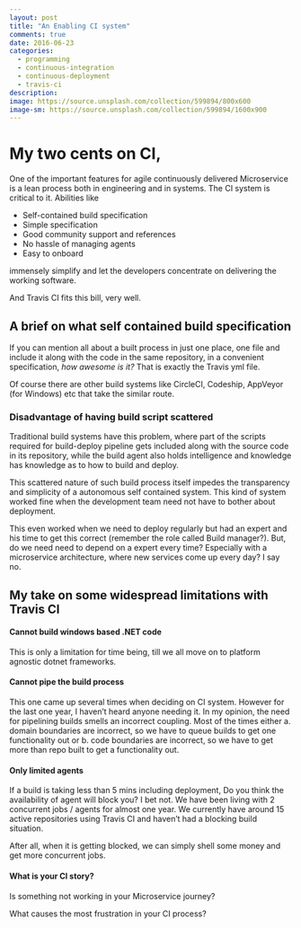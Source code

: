 ```yaml
---
layout: post
title: "An Enabling CI system"
comments: true
date: 2016-06-23
categories:
  - programming
  - continuous-integration
  - continuous-deployment
  - travis-ci
description:
image: https://source.unsplash.com/collection/599894/800x600
image-sm: https://source.unsplash.com/collection/599894/1600x900
---
```

# My two cents on CI,

One of the important features for agile continuously delivered Microservice is a lean process both in engineering and in systems. The CI system is critical to it. Abilities like
- Self-contained build specification
- Simple specification
- Good community support and references
- No hassle of managing agents
- Easy to onboard

 immensely simplify and let the developers concentrate on delivering the working software.

And Travis CI fits this bill, very well.

## A brief on what self contained build specification

If you can mention all about a built process in just one place, one file and include it along with the code in the same repository, in a convenient specification, _how awesome is it?_ That is exactly the Travis yml file.

Of course there are other build systems like CircleCI, Codeship, AppVeyor (for Windows) etc that take the similar route.

### Disadvantage of having build script scattered
Traditional build systems have this problem, where part of the scripts required for build-deploy pipeline gets included along with the source code in its repository, while the build agent also holds intelligence and knowledge has knowledge as to how to build and deploy.

This scattered nature of such build process itself impedes the transparency and simplicity of a autonomous self contained system. This kind of system worked fine when the development team need not have to bother about deployment.

This even worked when we need to deploy regularly but had an expert and his time to get this correct (remember the role called Build manager?). But, do we need need to depend on a expert every time? Especially with a microservice architecture, where new services come up every day? I say no.


## My take on some widespread limitations with Travis CI

#### Cannot build windows based .NET code
This is only a limitation for time being, till we all move on to platform agnostic dotnet frameworks.

#### Cannot pipe the build process
This one came up several times when deciding on CI system. However for the last one year, I haven’t heard anyone needing it. In my opinion, the need for pipelining builds smells an incorrect coupling. Most of the times either
a. domain boundaries are incorrect, so we have to queue builds to get one functionality out
or
b. code boundaries are incorrect, so we have to get more than repo built to get a functionality out.

#### Only limited agents
If a build is taking less than 5 mins including deployment, Do you think the availability of agent will block you? I bet not. We have been living with 2 concurrent jobs / agents for almost one year. We currently have around 15 active repositories using Travis CI and haven’t had a blocking build situation.

After all, when it is getting blocked, we can simply shell some money and get more concurrent jobs.

#### What is your CI story?
Is something not working in your Microservice journey?

What causes the most frustration in your CI process?
